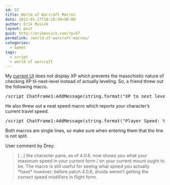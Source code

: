 ```yaml
---
id: 57
title: World of Warcraft Macros
date: 2011-01-17T10:18:50+00:00
author: Erik Musick
layout: post
guid: http://erikmusick.com/?p=57
permalink: /world-of-warcraft-macros/
categories:
  - Games
tags:
  - script
  - world of warcraft
---
```

My [current UI](http://www.flickr.com/photos/emusick/5314445469/ "My current DPS interface for World of Warcraft") does not display XP which prevents the masochistic nature of checking XP til-next-level instead of actually leveling. So, a friend threw out the following macro.

<pre>/script ChatFrame1:AddMessage(string.format("XP to next level: %d",(UnitXPMax("Player")-UnitXP("Player"))))</pre>

He also threw out a neat speed macro which reports your character&#8217;s current travel speed.

<pre>/script ChatFrame1:AddMessage(string.format("Player Speed: %d%%",(GetUnitSpeed("Player")/7)*100))</pre>

Both macros are single lines, so make sure when entering them that the line is not split.

User comment by Drey:

> [&#8230;] the character pane, as of 4.0.6, now shows you what your maximum speed in your current form / on your current mount ought to be. The macro is still useful for seeing what speed you actually \*have\* however; before patch 4.0.6, druids weren&#8217;t getting the correct speed modifiers in flight form.